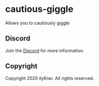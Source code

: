 # cautious-giggle
Allows you to cautiously giggle

<!---## Download
You may download through [here](https://example.com/)
--->

## Discord
Join the [Discord](https://discord.gg/CZUfHYHtZr) for more information.

## Copyright
Copyright 2020 ilyKiwi. All rights reserved.
